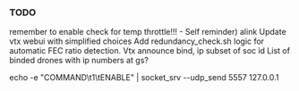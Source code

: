 ### TODO

remember to enable check for temp throttle!!! - Self reminder) alink
Update vtx webui with simplified choices
Add redundancy_check.sh logic for automatic FEC ratio detection.
Vtx announce bind, ip subset of soc id
List of binded drones with ip numbers at gs?


echo -e "COMMAND\t1\tENABLE" | socket_srv --udp_send 5557 127.0.0.1

